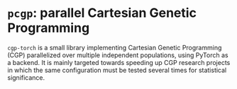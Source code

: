 # `pcgp`: parallel Cartesian Genetic Programming
`cgp-torch` is a small library implementing Cartesian Genetic Programming (CGP)
parallelized over multiple independent populations, using PyTorch as a backend.
It is mainly targeted towards speeding up CGP research projects in which the
same configuration must be tested several times for statistical significance.
